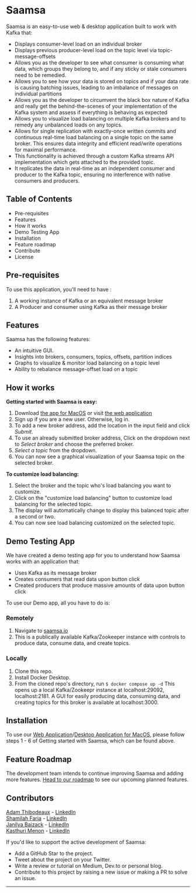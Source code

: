 # Saamsa

Saamsa is an easy-to-use web & desktop application built to work with Kafka that:

- Displays consumer-level load on an individual broker
- Displays previous producer-level load on the topic level via topic-message-offsets
- Allows you as the developer to see what consumer is consuming what data, which groups they belong to, and if any sticky or stale consumers need to be remedied.
- Allows you to see how your data is stored on topics and if your data rate is causing batching issues, leading to an imbalance of messages on individual partitions
- Allows you as the developer to circumvent the black box nature of Kafka and really get the behind-the-scenes of your implementation of the Kafka system and assess if everything is behaving as expected
- Allows you to visualize load balancing on multiple Kafka brokers and to remedy any unbalanced loads on any topics.
- Allows for single replication with exactly-once written commits and continuous real-time load balancing on a single topic on the same broker. This ensures data integrity and efficient read/write operations for maximal performance.
- This functionality is achieved through a custom Kafka streams API implementation which gets attached to the provided topic.
- It replicates the data in real-time as an independent consumer and producer to the Kafka topic, ensuring no interference with native consumers and producers.

## Table of Contents

- Pre-requisites
- Features
- How it works
- Demo Testing App
- Installation
- Feature roadmap
- Contribute
- License

## Pre-requisites

To use this application, you'll need to have :

1. A working instance of Kafka or an equivalent message broker
2. A Producer and consumer using Kafka as their message broker

## Features

Saamsa has the following features:

- An intuitive GUI.
- Insights into brokers, consumers, topics, offsets, partition indices
- Graphs to visualize & monitor load balancing on a topic level
- Ability to rebalance message-offset load on a topic

## How it works

**Getting started with Saamsa is easy:**

1. Download <a href='http://saamsa.io/download' target='_blank'>the app for MacOS</a> or visit <a href='http://saamsa.io' target='_blank'>the web application</a>
2. Sign up if you are a new user. Otherwise, log in.
3. To add a new broker address, add the location in the input field and click _Submit_.
4. To use an already submitted broker address, Click on the dropdown next to _Select broker_ and choose the preferred broker.
5. _Select a topic_ from the dropdown.
6. You can now see a graphical visualization of your Saamsa topic on the selected broker.

**To customize load balancing:**

1. Select the broker and the topic who's load balancing you want to customize.
2. Click on the "customize load balancing" button to customize load balancing for the selected topic.
3. The display will automatically change to display this balanced topic after a second or two.
4. You can now see load balancing customized on the selected topic.

## Demo Testing App

We have created a demo testing app for you to understand how Saamsa works with an application that:

- Uses Kafka as its message broker
- Creates consumers that read data upon button click
- Created producers that produce massive amounts of data upon button click

To use our Demo app, all you have to do is:

### Remotely

1. Navigate to <a href='http://saamsa.io' target='_blank'>saamsa.io</a>
2. This is a publically available Kafka/Zookeeper instance with controls to produce data, consume data, and create topics.

### Locally

1. Clone this repo.
2. Install Docker Desktop.
3. From the cloned repo's directory, run `$ docker compose up -d`
   This opens up a local Kafka/Zookeepr instance at localhost:29092, localhost:2181.
   A GUI for easily producing data, consuming data, and creating topics for this broker is available at localhost:3000.

## Installation

To use our <a href='http://saamsa.io' target="_blank">Web Application</a>/<a href='http://saamsa.io/download' onclick="return ! window.open(this.href);">Desktop Application for MacOS</a>, please follow steps 1 - 6 of Getting started with Saamsa, which can be found above.

## Feature Roadmap

The development team intends to continue improving Saamsa and adding more features.
[Head to our roadmap](https://github.com/oslabs-beta/saamsa/issues) to see our upcoming planned features.

## Contributors

[Adam Thibodeaux](https://github.com/adam-thibodeaux) - [LinkedIn](https://www.linkedin.com/in/adam-thibodeaux-b0812b210/)
<br>
[Shamilah Faria](https://github.com/shamilahfaria) - [LinkedIn](https://www.linkedin.com/in/shamilah-faria/)
<br>
[Janilya Baizack](https://github.com/janilya) - [LinkedIn](https://www.linkedin.com/in/janilya/)
<br>
[Kasthuri Menon](https://github.com/kasthurimenon) - [LinkedIn](www.linkedin.com/in/kasthurimenon)
<br>

If you'd like to support the active development of Saamsa:

- Add a GitHub Star to the project.
- Tweet about the project on your Twitter.
- Write a review or tutorial on Medium, Dev.to or personal blog.
- Contribute to this project by raising a new issue or making a PR to solve an issue.
<hr>
